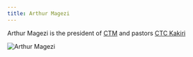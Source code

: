 ```yaml
---
title: Arthur Magezi
---
```

Arthur Magezi is the president of [CTM](http://ctmafrica.org) and pastors [CTC Kakiri](/church/kakiri)

![Arthur Magezi](images/arthur.jpg)
